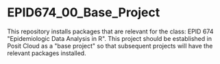 # EPID674_00_Base_Project
 
This repository installs packages that are relevant for the class: EPID 674 "Epidemiologic Data Analysis in R". This project should be established in Posit Cloud as a "base project" so that subsequent projects will have the relevant packages installed. 
